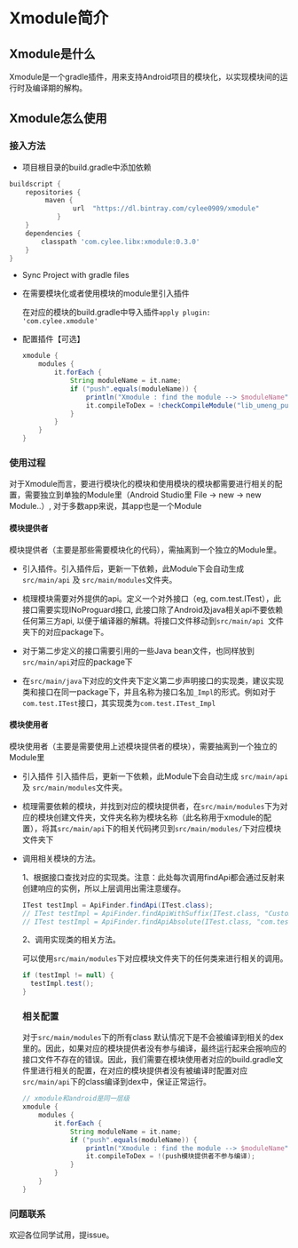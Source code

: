 # Xmodule简介
## Xmodule是什么
Xmodule是一个gradle插件，用来支持Android项目的模块化，以实现模块间的运行时及编译期的解构。

## Xmodule怎么使用

### 接入方法

* 项目根目录的build.gradle中添加依赖

```groovy
buildscript {
    repositories {
         maven {
                url  "https://dl.bintray.com/cylee0909/xmodule"
            }
    }
    dependencies {
    	classpath 'com.cylee.libx:xmodule:0.3.0'
    }
}
```



* Sync Project with gradle files

* 在需要模块化或者使用模块的module里引入插件

  在对应的模块的build.gradle中导入插件`apply plugin: 'com.cylee.xmodule'`

* 配置插件【可选】

  ```groovy
  xmodule {
      modules {
          it.forEach {
              String moduleName = it.name;
              if ("push".equals(moduleName)) {
                  println("Xmodule : find the module --> $moduleName")
                  it.compileToDex = !checkCompileModule("lib_umeng_push");
              }
          }
      }
  }
  ```

### 使用过程

对于Xmodule而言，要进行模块化的模块和使用模块的模块都需要进行相关的配置，需要独立到单独的Module里（Android Studio里 File -> new -> new Module..）, 对于多数app来说，其app也是一个Module

#### 模块提供者

模块提供者（主要是那些需要模块化的代码），需抽离到一个独立的Module里。

* 引入插件。引入插件后，更新一下依赖，此Module下会自动生成 `src/main/api` 及 `src/main/modules`文件夹。

* 梳理模块需要对外提供的api。定义一个对外接口（eg, com.test.ITest），此接口需要实现INoProguard接口, 此接口除了Android及java相关api不要依赖任何第三方api, 以便于编译器的解耦。将接口文件移动到`src/main/api `文件夹下的对应package下。

* 对于第二步定义的接口需要引用的一些Java bean文件，也同样放到`src/main/api`对应的package下

* 在`src/main/java`下对应的文件夹下定义第二步声明接口的实现类，建议实现类和接口在同一package下，并且名称为接口名加`_Impl`的形式。例如对于`com.test.ITest`接口，其实现类为`com.test.ITest_Impl`

#### 模块使用者

模块使用者（主要是需要使用上述模块提供者的模块），需要抽离到一个独立的Module里

* 引入插件
  引入插件后，更新一下依赖，此Module下会自动生成 `src/main/api` 及 `src/main/modules`文件夹。

* 梳理需要依赖的模块，并找到对应的模块提供者，在`src/main/modules`下为对应的模块创建文件夹，文件夹名称为模块名称（此名称用于xmodule的配置），将其`src/main/api`下的相关代码拷贝到`src/main/modules/`下对应模块文件夹下

* 调用相关模块的方法。

  1、根据接口查找对应的实现类。注意：此处每次调用findApi都会通过反射来创建响应的实例，所以上层调用出需注意缓存。

  ```java
  ITest testImpl = ApiFinder.findApi(ITest.class);
  // ITest testImpl = ApiFinder.findApiWithSuffix(ITest.class, "CustomSuffix");
  // ITest testImpl = ApiFinder.findApiAbsolute(ITest.class, "com.test2.ItestImpl");
  ```

  2、调用实现类的相关方法。

  可以使用`src/main/modules`下对应模块文件夹下的任何类来进行相关的调用。

  ```java
  if (testImpl != null) {
   	testImpl.test();   
  }
  ```

  ### 相关配置

  对于`src/main/modules`下的所有class 默认情况下是不会被编译到相关的dex里的。因此，如果对应的模块提供者没有参与编译，最终运行起来会报响应的接口文件不存在的错误。因此，我们需要在模块使用者对应的build.gradle文件里进行相关的配置，在对应的模块提供者没有被编译时配置对应`src/main/api`下的class编译到dex中，保证正常运行。

  ```groovy
  // xmodule和android是同一层级
  xmodule {
      modules {
          it.forEach {
              String moduleName = it.name;
              if ("push".equals(moduleName)) {
                  println("Xmodule : find the module --> $moduleName")
                  it.compileToDex = !(push模块提供者不参与编译);
              }
          }
      }
  }
  ```


### 问题联系

欢迎各位同学试用，提issue。
